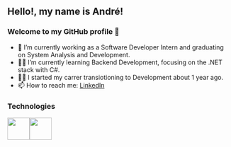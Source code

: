 ## Hello!, my name is André!
### Welcome to my GitHub profile 🤘


- 🚀 I’m currently working as a Software Developer Intern and graduating on System Analysis and Development.
- 👨‍💻 I’m currently learning Backend Development, focusing on the .NET stack with C#.
- 🏃‍♂️ I started my carrer transiotioning to Development about 1 year ago.  
- 📫 How to reach me: [LinkedIn](https://www.linkedin.com/in/andrenuneslimasp/)

### Technologies

<img src="https://cdn.jsdelivr.net/gh/devicons/devicon/icons/csharp/csharp-original.svg" width="50" height="50"/><img src="https://cdn.jsdelivr.net/gh/devicons/devicon/icons/dotnetcore/dotnetcore-original.svg" width="50" height="50"/>
          
          
